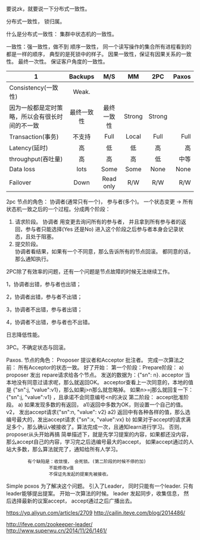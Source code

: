 要说zk，就要说一下分布式一致性。

分布式一致性， 锁归属。


什么是分布式一致性：
集群中状态机的一致性。

一致性：强一致性，做不到
顺序一致性，        同一个读写操作的集合所有进程看到的都是一样的顺序， 典型的是死锁中的样子。
因果一致性，保证有因果关系的一致性。
最终一次性。  保证客户角度的一致性。

|  1   | Backups     | M/S	     | MM           | 2PC           | Paxos  |
| ---------- |:----------:|:----------:|:----------:|:----------:| -----:|
| Consistency(一致性) | Weak.
因为一般都是定时策略，所以会有很长时间的不一致 | 最终一致性 | 最终一致性 | Strong | Strong |
| Transaction(事务) | 不支持 | Full | Local  | Full | Full |
| Latency(延时) | 高  | 低 | 低 | 高 | 高 |
| throughput(吞吐量) | 高  | 高 | 高 | 低 | 中等 |
| Data loss | lots  | Some | Some | None | None |
| Failover | Down  | Read only | R/W | R/W | R/W |

2pc
节点的角色：  协调者(通常只有一个)， 参与者(多个)。
一个状态变更 -> 所有状态机一致之后的一个过程。分成两个阶段：
1. 请求阶段。  协调者 用变更去询问所有的参与者， 并且拿到所有参与者的返回，参与者只能选择(Yes 还是No) 进入这个阶段之后参与者本身会记录状态，且处于阻塞。
2. 提交阶段。    
    协调者看结果，如果有一个不同意，那么告诉所有的节点回滚。  都同意的话，那么通知执行。

2PC除了有效率的问题，还有一个问题是节点故障的时候无法继续工作。

1，协调者出错，参与者也出错；

2，协调者出错，参与者不出错；

3，协调者不出错，参与者出错；

4，协调者不出错，参与者也不出错。

日志降低性能。



3PC。不确定状态与回滚。



Paxos.
节点的角色： Proposer 提议者和Acceptor 批注者。
    完成一次算法之前： 所有Acceptor的状态一致。 
        好了开始：
            第一个阶段：Prepare阶段：
                a) proposer 发出 repare请求给各个节点。 发送的数据为：{"sn": n}.
                        acceptor 当本地没有同意过请求呢，那么就返回OK。
                        acceptor查看上一次同意的，本地的值是 {"sn":j, "value":v1}，那么如果j>n那么就忽略掉。        如果n>=j那么就回复一下： {"sn":j, "value":v1} ，且承诺不会同意编号<n的决议
           第二阶段： accept批准阶段。
                a) 如果发现多数的有返回，
                        a1)返回中多数为OK，则设置一个自己的值。 v2， 发出accept请求{"sn":n, "value": v2}
                        a2) 返回中有各种各样的值，那么选编号最大的，发出accept请求 {"sn":x, "value":vx}
                b) 如果对于accept的请求满足多个，那么确认v被接收了。算法完成一次，且通知learn进行学习。
                        否则，proposer从头开始再搞
                简单描述下，就是先学习提案的内容，如果都还没内容，那么accept自己的内容，学习完之后选编号最大的accept， 如果accept通过的人站大多数，那么算法就完了，通知给所有人学习。
        
            有个缺陷是：收敛慢， 会死锁。(第二阶段的时候不停的加)  
                    不能修改v值
                    不保证先发起的提案先被接收。

Simple poxos
        为了解决这个问题。    引入了Leader， 同时只能有一个leader. 只有leader能够提出提案。
        开始一次算法的时候。
        leader 发起同步，收集信息，
        然后选择最新的议案accept， accept通过之后广播出去。




https://yq.aliyun.com/articles/2709
http://cailin.iteye.com/blog/2014486/


http://ifeve.com/zookeeper-leader/
http://www.superwu.cn/2014/11/26/1461/


